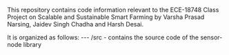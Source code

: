 This repository contains code information relevant to the ECE-18748 Class Project on Scalable and Sustainable Smart Farming by Varsha Prasad Narsing, Jaidev Singh Chadha and Harsh Desai.

It is organized as follows:
--- /src - contains the source code of the sensor-node library
